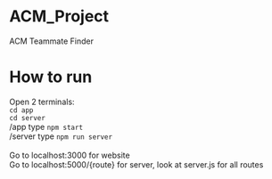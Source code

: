 # ACM_Project
ACM Teammate Finder

# How to run
Open 2 terminals: <br/>
`cd app`<br/>
`cd server` <br/>
/app type `npm start` <br/>
/server type `npm run server` <br/>
<br/>
Go to localhost:3000 for website <br/>
Go to localhost:5000/{route} for server, look at server.js for all routes
